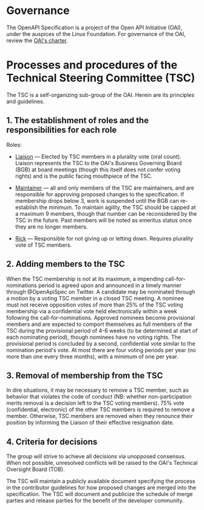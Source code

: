 # Governance

The OpenAPI Specification is a project of the Open API Initiative (OAI), under the auspices of the Linux Foundation. For governance of the OAI, review the [OAI's charter](https://www.openapis.org/participate/how-to-contribute/governance).

# Processes and procedures of the Technical Steering Committee (TSC)

The TSC is a self-organizing sub-group of the OAI. Herein are its principles and guidelines.

## 1. The establishment of roles and the responsibilities for each role

Roles:

* [Liaison](https://www.merriam-webster.com/dictionary/liaison) — Elected by TSC members in a plurality vote (oral count). Liaison represents the TSC to the OAI's Business Governing Board (BGB) at board meetings (though this itself does not confer voting rights) and is the public facing mouthpiece of the TSC.

* [Maintainer](https://www.merriam-webster.com/dictionary/maintainer) — all and only members of the TSC are maintainers, and are responsible for approving proposed changes to the specification. If membership drops below 3, work is suspended until the BGB can re-establish the minimum. To maintain agility, the TSC should be capped at a maximum 9 members, though that number can be reconsidered by the TSC in the future. Past members will be noted as emeritus status once they are no longer members. 

* [Rick](https://www.youtube.com/watch?v=dQw4w9WgXcQ) — Responsible for not giving up or letting down. Requires plurality vote of TSC members.

## 2. Adding members to the TSC

When the TSC membership is not at its maximum, a impending call-for-nominations period is agreed upon and announced in a timely manner through @OpenApiSpec on Twitter. A candidate may be nominated through a motion by a voting TSC member in a closed TSC meeting. A nominee must not receive opposition votes of more than 25% of the TSC voting membership via a confidential vote held electronically within a week following the call-for-nominations. Approved nominees become provisional members and are expected to comport themselves as full members of the TSC during the provisional period of 4-6 weeks (to be determined at start of each nominating period), though nominees have no voting rights. The provisional period is concluded by a second, confidential vote similar to the nomination period's vote. At most there are four voting periods per year (no more than one every three months), with a minimum of one per year.

## 3. Removal of membership from the TSC

In dire situations, it may be necessary to remove a TSC member, such as behavior that violates the code of conduct (NB: whether non-participation merits removal is a decision left to the TSC voting members). 75% vote (confidential, electronic) of the other TSC members is required to remove a member. Otherwise, TSC members are removed when they renounce their position by informing the Liaison of their effective resignation date.

## 4. Criteria for decisions

The group will strive to achieve all decisions via unopposed consensus. When not possible, unresolved conflicts will be raised to the OAI's Technical Oversight Board (TOB).

The TSC will maintain a publicly available document specifying the process in the contributor guidelines for how proposed changes are merged into the specification. The TSC will document and publicize the schedule of merge parties and release parties for the benefit of the developer community.
